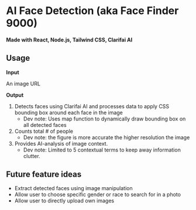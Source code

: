 # AI Face Detection (aka Face Finder 9000)

#### Made with React, Node.js, Tailwind CSS, Clarifai AI

## Usage

**Input**

An image URL

**Output**
1) Detects faces using Clarifai AI and processes data to apply CSS bounding box around each face in the image
  	- Dev note: Uses map function to dynamically draw bounding box on all detected faces
2) Counts total # of people
 	- Dev note: the figure is more accurate the higher resolution the image
3) Provides AI-analysis of image context.
	- Dev note: Limited to 5 contextual terms to keep away information clutter.

## Future feature ideas
- Extract detected faces using image manipulation
- Allow user to choose specific gender or race to search for in a photo
- Allow user to directly upload own images
